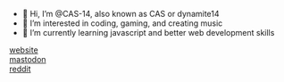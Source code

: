 - 👋 Hi, I’m @CAS-14, also known as CAS or dynamite14
- 👀 I’m interested in coding, gaming, and creating music
- 🌱 I’m currently learning javascript and better web development skills

<a href="https://www.act25.com" target="_blank">website</a><br>
<a rel="me" href="https://mastodon.social/@casx" target="_blank">mastodon</a><br>
<a href="https://www.reddit.com/user/cas-14" target="_blank">reddit</a><br>
